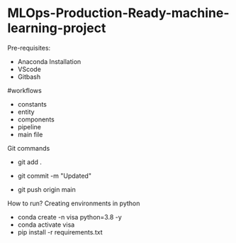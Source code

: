 # MLOps-Production-Ready-machine-learning-project
Pre-requisites:
 - Anaconda Installation
 - VScode
 - Gitbash

#workflows
 - constants
 - entity
 - components
 - pipeline
 - main file

 Git commands
 - git add .

 - git commit -m "Updated"

 - git push origin main

How to run?
Creating environments in python
 - conda create -n visa python=3.8 -y
 - conda activate visa
 - pip install -r requirements.txt
